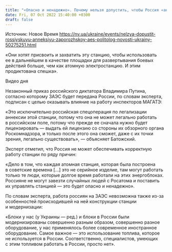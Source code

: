 ```yaml
---
title: "«Опасно и ненадежно». Почему нельзя допустить, чтобы Россия «аннексировала» Запорожскую АЭС — объясняет политолог"
date: Fri, 07 Oct 2022 15:40:00 +0300
draft: false
---
```

Источник: Новое Время https://nv.ua/ukraine/events/nelzya-dopustit-rossiyskuyu-anneksiyu-zaporozhskoy-aes-politolog-novosti-ukrainy-50275251.html


«Они хотят присвоить и захватить эту станцию, чтобы использовать ее в дальнейшем в качестве площадки для развертывания боевых действий больше, чем как атомную электростанцию. И этим продиктована спешка».

 Видео дня   

Незаконный приказ российского диктатора Владимира Путина, согласно которому ЗАЭС будет передана России, по словам эксперта, подписан с целью оказывать влияние на работу инспекторов МАГАТЭ:

«Это исключительно российская спецоперация по легализации аннексии этой станции, потому что она не может легально работать в российском поле, потому что прежде ее сначала нужно будет лицензировать — выдать ей лицензию со стороны их обзорного органа Роскомнадзора, и только после этого она сможет, даже с их точки зрения, легально существовать», — объясняет Батожский.

Эксперт отметил, что Россия не может обеспечивать корректную работу станции по ряду причин:

«Дело в том, что каждая атомная станция, которая была построена в советские времена […] это не серийное изделие, там могут работать только те люди, которые долгое время работали на этих энергоблоках. Россияне не могут завезти случайных людей с Росатома и поставить их управлять станцией — это будет опасно и ненадежно».

По словам эксперта, работа россиян на ЗАЭС невозможна также из-за особенностей происходившей на ней конструкции станции и модернизации:

«Блоки у нас (у Украины — ред.) и блоки в России были модернизированы совершенно разным образом, совершенно разное оборудование, у нас применялось более современное иностранное оборудование. Самое важное — это использование топлива, которое не используется в России. Соответственно, специалистов, умеющих с этим топливом работать в России, просто нет».
